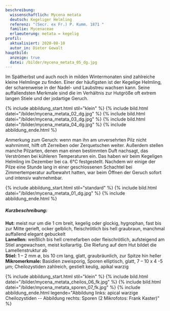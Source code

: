 ```yaml
---
beschreibung:
  wissenschaftlich: Mycena metata
  deutsch: Kegeliger Helmling
  referenz: "(Secr. ex Fr.) P. Kumm. 1871 "
  familie: Mycenaceae
  erlaeuterung: metata = kegelig
profil:
  aktualisiert: 2020-08-10
  autor_in: Dieter Gewalt
hauptbild:
  anzeige: true
  datei: /bilder/mycena_metata_05_dg.jpg
---
```

Im Spätherbst und auch noch in milden Wintermonaten sind zahlreiche kleine Helmlinge zu finden. Einer der häufigsten ist der Kegelige Helmling, der scharenweise in der Nadel- und Laubstreu wachsen kann. Seine auffallendsten Merkmale sind die im Verhältnis zur Hutgröße oft extrem langen Stiele und der jodartige Geruch.

{% include abbildung_start.html stil="klein" %}
{% include bild.html datei="/bilder/mycena_metata_02_dg.jpg" %}
{% include bild.html datei="/bilder/mycena_metata_03_dg.jpg" %}
{% include bild.html datei="/bilder/mycena_metata_04_dg.jpg" %}
{% include abbildung_ende.html %}

Anmerkung zum Geruch: wenn man ihn am unversehrten Pilz nicht wahrnimmt, hilft oft Zerreiben oder Zerquetschen weiter. Außerdem stellen manche Pilzarten, denen man einen bestimmten Duft nachsagt, das Verströmen bei kühleren Temperaturen ein. Das haben wir beim Kegeligen Helmling im Dezember bei ca. 6°C festgestellt. Nachdem wir einige der Pilze eine Stunde lang in einer geschlossenen Schachtel bei Zimmertemperatur aufbewahrt hatten, war beim Öffnen der Geruch sofort und intensiv wahrnehmbar.

{% include abbildung_start.html stil="standard" %}
{% include bild.html datei="/bilder/mycena_metata_01_dg.jpg" %}
{% include abbildung_ende.html %}

##### Kurzbeschreibung:

**Hut:** meist nur um die 1 cm breit, kegelig oder glockig, hygrophan, fast bis zur Mitte gerieft, ocker gelblich, fleischrötlich bis hell graubraun, manchmal auffallend elegant gebuckelt  
**Lamellen:** weißlich bis hell cremefarben oder fleischrötlich, aufsteigend am Stiel angewachsen, meist kollarartig. Die Riefung auf dem Hut bildet die Lamellenstruktur ab  
**Stiel:** 1 – 2 mm ∅, bis 10 cm lang, glatt, graubräunlich, zur Spitze hin heller  
**Mikromerkmale:** Basidien zweisporig, Sporen elliptisch, glatt, 7 – 10 x 4 -5 µm; Cheilozystiden zahlreich, gestielt keulig, apikal warzig

{% include abbildung_start.html stil="klein" %}
{% include bild.html datei="/bilder/mycena_metata_cheilos_06_fk.jpg" %}
{% include bild.html datei="/bilder/mycena_metata_sporen_07_fk.jpg" %}
{% include abbildung_ende.html legende="Abbildung links: apical warzige Cheilozystiden -- Abbildung rechts: Sporen (2 Mikrofotos: Frank Kaster)" %}